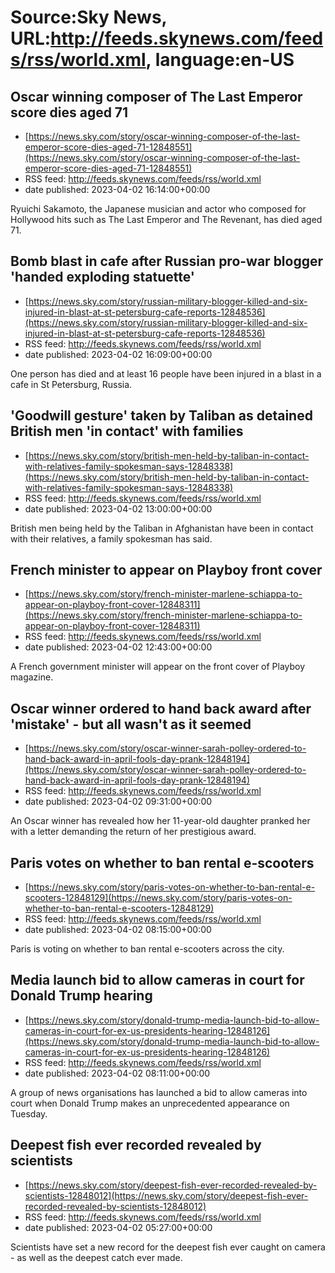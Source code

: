 # Source:Sky News, URL:http://feeds.skynews.com/feeds/rss/world.xml, language:en-US

## Oscar winning composer of The Last Emperor score dies aged 71
 - [https://news.sky.com/story/oscar-winning-composer-of-the-last-emperor-score-dies-aged-71-12848551](https://news.sky.com/story/oscar-winning-composer-of-the-last-emperor-score-dies-aged-71-12848551)
 - RSS feed: http://feeds.skynews.com/feeds/rss/world.xml
 - date published: 2023-04-02 16:14:00+00:00

Ryuichi Sakamoto, the Japanese musician and actor who composed for Hollywood hits such as The Last Emperor and The Revenant, has died aged 71.

## Bomb blast in cafe after Russian pro-war blogger 'handed exploding statuette'
 - [https://news.sky.com/story/russian-military-blogger-killed-and-six-injured-in-blast-at-st-petersburg-cafe-reports-12848536](https://news.sky.com/story/russian-military-blogger-killed-and-six-injured-in-blast-at-st-petersburg-cafe-reports-12848536)
 - RSS feed: http://feeds.skynews.com/feeds/rss/world.xml
 - date published: 2023-04-02 16:09:00+00:00

One person has died and at least 16 people have been injured in a blast in a cafe in St Petersburg, Russia.

## 'Goodwill gesture' taken by Taliban as detained British men 'in contact' with families
 - [https://news.sky.com/story/british-men-held-by-taliban-in-contact-with-relatives-family-spokesman-says-12848338](https://news.sky.com/story/british-men-held-by-taliban-in-contact-with-relatives-family-spokesman-says-12848338)
 - RSS feed: http://feeds.skynews.com/feeds/rss/world.xml
 - date published: 2023-04-02 13:00:00+00:00

British men being held by the Taliban in Afghanistan have been in contact with their relatives, a family spokesman has said.

## French minister to appear on Playboy front cover
 - [https://news.sky.com/story/french-minister-marlene-schiappa-to-appear-on-playboy-front-cover-12848311](https://news.sky.com/story/french-minister-marlene-schiappa-to-appear-on-playboy-front-cover-12848311)
 - RSS feed: http://feeds.skynews.com/feeds/rss/world.xml
 - date published: 2023-04-02 12:43:00+00:00

A French government minister will appear on the front cover of Playboy magazine.

## Oscar winner ordered to hand back award after 'mistake' - but all wasn't as it seemed
 - [https://news.sky.com/story/oscar-winner-sarah-polley-ordered-to-hand-back-award-in-april-fools-day-prank-12848194](https://news.sky.com/story/oscar-winner-sarah-polley-ordered-to-hand-back-award-in-april-fools-day-prank-12848194)
 - RSS feed: http://feeds.skynews.com/feeds/rss/world.xml
 - date published: 2023-04-02 09:31:00+00:00

An Oscar winner has revealed how her 11-year-old daughter pranked her with a letter demanding the return of her prestigious award.

## Paris votes on whether to ban rental e-scooters
 - [https://news.sky.com/story/paris-votes-on-whether-to-ban-rental-e-scooters-12848129](https://news.sky.com/story/paris-votes-on-whether-to-ban-rental-e-scooters-12848129)
 - RSS feed: http://feeds.skynews.com/feeds/rss/world.xml
 - date published: 2023-04-02 08:15:00+00:00

Paris is voting on whether to ban rental e-scooters across the city.

## Media launch bid to allow cameras in court for Donald Trump hearing
 - [https://news.sky.com/story/donald-trump-media-launch-bid-to-allow-cameras-in-court-for-ex-us-presidents-hearing-12848126](https://news.sky.com/story/donald-trump-media-launch-bid-to-allow-cameras-in-court-for-ex-us-presidents-hearing-12848126)
 - RSS feed: http://feeds.skynews.com/feeds/rss/world.xml
 - date published: 2023-04-02 08:11:00+00:00

A group of news organisations has launched a bid to allow cameras into court when Donald Trump makes an unprecedented appearance on Tuesday.

## Deepest fish ever recorded revealed by scientists
 - [https://news.sky.com/story/deepest-fish-ever-recorded-revealed-by-scientists-12848012](https://news.sky.com/story/deepest-fish-ever-recorded-revealed-by-scientists-12848012)
 - RSS feed: http://feeds.skynews.com/feeds/rss/world.xml
 - date published: 2023-04-02 05:27:00+00:00

Scientists have set a new record for the deepest fish ever caught on camera - as well as the deepest catch ever made.


